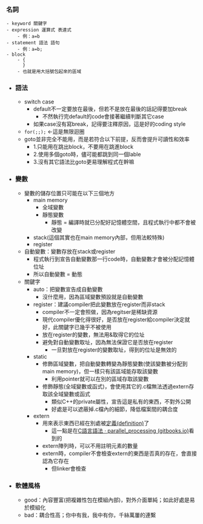 ### 名詞
	- keyword 關鍵字
	- expression 運算式 表達式
		- 例：a=b
	- statement 語法 語句
		- 例：a=b;
	- block
		- {
		  }
		- 也就是用大括號包起來的區域
- ### 語法
	- switch case
		- default不一定要放在最後，但若不是放在最後的話記得要加break
			- 不然執行完default的code會接著繼續判斷其它case
		- 如果case沒有寫break，記得要注釋原因，這是好的coding style
	- `for(;;);` <-這是無限迴圈
	- goto並非完全不能用，而是若符合以下前提，反而會提升可讀性和效率
		- 1.只能用在跳出block，不要用在跳進block
		- 2.使用多個goto時，儘可能都跳到同一個lable
		- 3.沒有其它語法比goto更易理解程式在幹嘛
- ### 變數
	- 變數的儲存位置只可能在以下三個地方
		- main memory
			- 全域變數
			- 靜態變數
				- 靜態 = 編譯時就已分配好記憶體空間，且程式執行中都不會被改變
		- stack(這個其實也在main memory內部，但用法較特殊)
		- register
	- 自動變數：變數存放在stack或register
		- 程式執行到宣告自動變數那一行code時，自動變數才會被分配記憶體位址
		- 所以自動變數 = 動態
	- 關鍵字
		- auto：把變數宣告成自動變數
			- 沒什麼用，因為區域變數預設就是自動變數
		- register：建議compiler把此變數放在register而非stack
			- compiler不一定會照做，因為regitser是稀缺資源
			- 現代compiler優化得很好，是否放在register給compiler決定就好，此關鍵字已幾乎不被使用
			- 放在register的變數，無法用&取得它的位址
			- 避免對自動變數取址，因為無法保證它是否放在register
				- 一旦對放在register的變數取址，得到的位址是無效的
		- static
			- 修飾區域變數，把自動變數轉變為靜態變數(使該變數被分配到main memory)，但一樣只有該區域能存取該變數
				- 利用pointer就可以在別的區域存取該變數
			- 修飾靜態(全域變數或函式)，會使用其它的.c檔無法透過extern存取該全域變數或函式
				- 類似C++的private屬性，宣告這是私有的東西，不對外公開
				- 好處是可以遮蔽掉.c檔內的細節，降低檔案間的耦合度
		- extern
			- 用來表示東西已經在別處被[定義(definition)](65448c2d-7db6-4bea-8681-2cb998805ce0)了
				- 這一點是在[C語言語法 · parallel_processing (gitbooks.io)](https://chenhh.gitbooks.io/parallel_processing/content/cython/c_syntax.html)看到的
			- extern陣列時，可以不用註明元素的數量
			- extern時，compiler不會檢查extern的東西是否真的存在，會直接認為它存在
				- 但linker會檢查
- ### 軟體風格
	- good：內容豐富(把複雜性包在模組內部)，對外介面單純；如此好處是易於模組化
	- bad：耦合性高；你中有我，我中有你，千絲萬屢的連繫